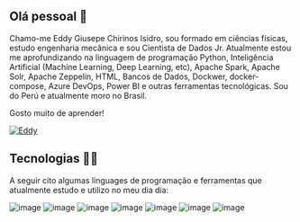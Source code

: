 ## Olá pessoal 👋

Chamo-me Eddy Giusepe Chirinos Isidro, sou formado em ciências físicas, estudo engenharia mecânica e sou Cientista de Dados Jr. Atualmente estou me aprofundizando na linguagem de programação Python, Inteligência Artificial (Machine Learning, Deep Learning, etc), Apache Spark, Apache Solr, Apache Zeppelin, HTML, Bancos de Dados, Dockwer, docker-compose, Azure DevOps, Power BI e outras ferramentas tecnológicas. Sou do Perú e atualmente moro no Brasil.

Gosto muito de aprender!

[![Eddy](https://user-images.githubusercontent.com/69597971/133535417-bc5020dd-7040-4a87-8a77-7dca95cd4539.png)](https://www.linkedin.com/in/eddy-giusepe-chirinos-isidro-85a43a42/)


## Tecnologias 👩‍💻

A seguir cito algumas linguages de programação e ferramentas que atualmente estudo e utilizo no meu dia dia:

![image](https://user-images.githubusercontent.com/69597971/133537307-25a5250c-436d-40e6-b005-5032a6c7c6ef.png)
![image](https://user-images.githubusercontent.com/69597971/133537399-9fdefce0-b5ff-4075-9fdc-c1c46d3d8107.png)
![image](https://user-images.githubusercontent.com/69597971/133537584-a01d6e56-cd01-4918-8000-c574a5533174.png)
![image](https://user-images.githubusercontent.com/69597971/133537425-67283b6d-d9c4-4e8c-a554-b1e52c1f8dc1.png)
![image](https://user-images.githubusercontent.com/69597971/133537501-7363691c-d14b-4cc9-a632-6c5fa03cdfb4.png)
![image](https://user-images.githubusercontent.com/69597971/133537730-59350b46-e4ff-4068-9e42-f583707e5609.png)
![image](https://user-images.githubusercontent.com/69597971/133537949-3a5047c2-cebd-473e-ae68-e84a2d6d4a3a.png)


